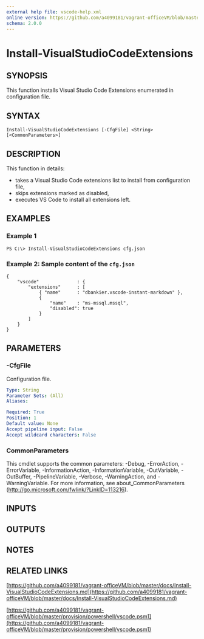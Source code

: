 ```yaml
---
external help file: vscode-help.xml
online version: https://github.com/a4099181/vagrant-officeVM/blob/master/docs/Install-VisualStudioCodeExtensions.md
schema: 2.0.0
---
```


# Install-VisualStudioCodeExtensions

## SYNOPSIS
This function installs Visual Studio Code Extensions enumerated in configuration file.

## SYNTAX

```
Install-VisualStudioCodeExtensions [-CfgFile] <String> [<CommonParameters>]
```

## DESCRIPTION
This function in details:
* takes a Visual Studio Code extensions list to install from configuration file,
* skips extensions marked as disabled,
* executes VS Code to install all extensions left.

## EXAMPLES

### Example 1
```
PS C:\> Install-VisualStudioCodeExtensions cfg.json
```

### Example 2: Sample content of the `cfg.json`
```
{
    "vscode"              : {
        "extensions"      : [
            { "name"      : "dbankier.vscode-instant-markdown" },
            {
                "name"    : "ms-mssql.mssql",
                "disabled": true
            }
        ]
    }
}
```

## PARAMETERS

### -CfgFile
Configuration file.

```yaml
Type: String
Parameter Sets: (All)
Aliases: 

Required: True
Position: 1
Default value: None
Accept pipeline input: False
Accept wildcard characters: False
```

### CommonParameters
This cmdlet supports the common parameters: -Debug, -ErrorAction, -ErrorVariable, -InformationAction, -InformationVariable, -OutVariable, -OutBuffer, -PipelineVariable, -Verbose, -WarningAction, and -WarningVariable. For more information, see about_CommonParameters (http://go.microsoft.com/fwlink/?LinkID=113216).

## INPUTS

## OUTPUTS

## NOTES

## RELATED LINKS

[https://github.com/a4099181/vagrant-officeVM/blob/master/docs/Install-VisualStudioCodeExtensions.md](https://github.com/a4099181/vagrant-officeVM/blob/master/docs/Install-VisualStudioCodeExtensions.md)

[https://github.com/a4099181/vagrant-officeVM/blob/master/provision/powershell/vscode.psm1](https://github.com/a4099181/vagrant-officeVM/blob/master/provision/powershell/vscode.psm1)

